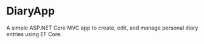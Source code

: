 # DiaryApp
A simple ASP.NET Core MVC app to create, edit, and manage personal diary entries using EF Core.
